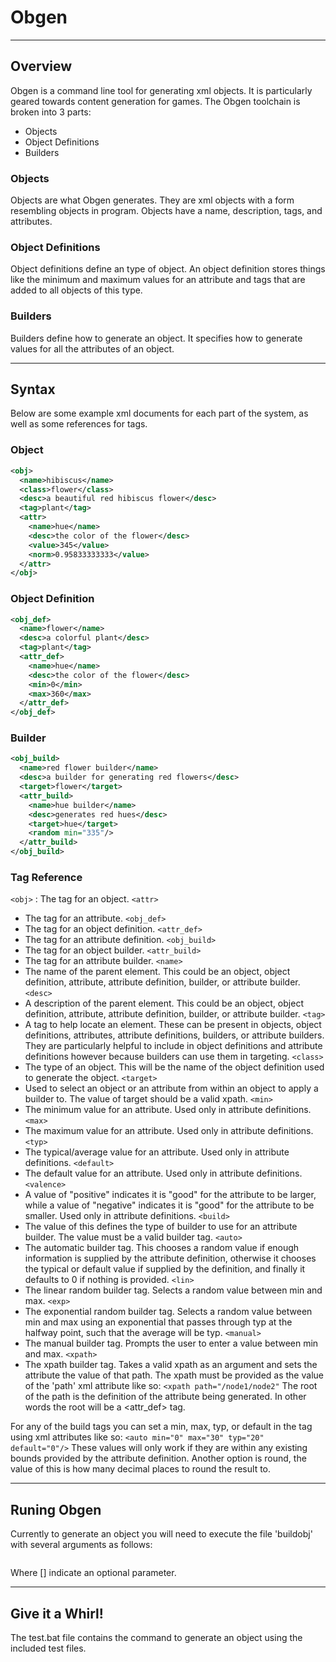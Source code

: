 # Obgen

---

## Overview
Obgen is a command line tool for generating xml objects.
It is particularly geared towards content generation for games.
The Obgen toolchain is broken into 3 parts:
  - Objects
  - Object Definitions
  - Builders
  
### Objects
Objects are what Obgen generates. They are xml objects with a form resembling
objects in program. Objects have a name, description, tags, and attributes.

### Object Definitions
Object definitions define an type of object. An object definition stores things
like the minimum and maximum values for an attribute and tags that are added to
all objects of this type.

### Builders
Builders define how to generate an object. It specifies how to generate values
for all the attributes of an object.

---

## Syntax
Below are some example xml documents for each part of the system, as well as
some references for tags.

### Object
```xml
<obj>
  <name>hibiscus</name>
  <class>flower</class>
  <desc>a beautiful red hibiscus flower</desc>
  <tag>plant</tag>
  <attr>
    <name>hue</name>
    <desc>the color of the flower</desc>
    <value>345</value>
    <norm>0.95833333333</value>
  </attr>
</obj>
```

### Object Definition
```xml
<obj_def>
  <name>flower</name>
  <desc>a colorful plant</desc>
  <tag>plant</tag>
  <attr_def>
    <name>hue</name>
    <desc>the color of the flower</desc>
    <min>0</min>
    <max>360</max>
  </attr_def>
</obj_def>
```

### Builder
```xml
<obj_build>
  <name>red flower builder</name>
  <desc>a builder for generating red flowers</desc>
  <target>flower</target>
  <attr_build>
    <name>hue builder</name>
    <desc>generates red hues</desc>
    <target>hue</target>
    <random min="335"/>
  </attr_build>
</obj_build>
```

### Tag Reference
`<obj>`
 : The tag for an object.
`<attr>`
  - The tag for an attribute.
`<obj_def>`
  - The tag for an object definition.
`<attr_def>`
  - The tag for an attribute definition.
`<obj_build>`
  - The tag for an object builder.
`<attr_build>`
  - The tag for an attribute builder.
`<name>`
  - The name of the parent element. This could be an object, object definition,
  attribute, attribute definition, builder, or attribute builder.
`<desc>`
  - A description of the parent element. This could be an object, object
  definition, attribute, attribute definition, builder, or attribute builder.
`<tag>`
  - A tag to help locate an element. These can be present in objects, object
  definitions, attributes, attribute definitions, builders, or attribute
  builders. They are particularly helpful to include in object definitions
  and attribute definitions however because builders can use them in targeting.
`<class>`
  - The type of an object. This will be the name of the object definition used
  to generate the object.
`<target>`
  - Used to select an object or an attribute from within an object to apply a
  builder to. The value of target should be a valid xpath.
`<min>`
  - The minimum value for an attribute. Used only in attribute definitions.
`<max>`
  - The maximum value for an attribute. Used only in attribute definitions.
`<typ>`
  - The typical/average value for an attribute. Used only in attribute
  definitions.
`<default>`
  - The default value for an attribute. Used only in attribute definitions.
`<valence>`
  - A value of "positive" indicates it is "good" for the attribute to be
  larger, while a value of "negative" indicates it is "good" for the attribute
  to be smaller. Used only in attribute definitions.
`<build>`
  - The value of this defines the type of builder to use for an attribute builder.
  The value must be a valid builder tag.
`<auto>`
  - The automatic builder tag. This chooses a random value if enough information
  is supplied by the attribute definition, otherwise it chooses the typical or
  default value if supplied by the definition, and finally it defaults to 0 if
  nothing is provided.
`<lin>`
  - The linear random builder tag. Selects a random value between min and max.
`<exp>`
  - The exponential random builder tag. Selects a random value between min and
  max using an exponential that passes through typ at the halfway point, such
  that the average will be typ.
`<manual>`
  - The manual builder tag. Prompts the user to enter a value between min and max.
`<xpath>`
  - The xpath builder tag. Takes a valid xpath as an argument and sets the
  attribute the value of that path. The xpath must be provided as the value
  of the 'path' xml attribute like so:
  `<xpath path="/node1/node2"`
  The root of the path is the definition of the attribute being generated. In
  other words the root will be a <attr_def> tag.

For any of the build tags you can set a min, max, typ, or default in the tag
using xml attributes like so:
`<auto min="0" max="30" typ="20" default="0"/>`
These values will only work if they are within any existing bounds provided
by the attribute definition.
Another option is round, the value of this is how many decimal places to
round the result to.

---

## Runing Obgen
Currently to generate an object you will need to execute the file 'buildobj'
with several arguments as follows:
```python buildobj.py <builder path> <object definition path> [<destination path>]
```
Where [] indicate an optional parameter.

---

## Give it a Whirl!
The test.bat file contains the command to generate an object using the included
test files.

